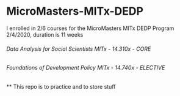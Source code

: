 # MicroMasters-MITx-DEDP
I enrolled in 2/6 courses for the MicroMasters MITx DEDP Program 2/4/2020, duration is 11 weeks
###### Data Analysis for Social Scientists MITx - 14.310x - CORE
###### Foundations of Development Policy MITx - 14.740x - ELECTIVE
** This repo is to practice and to store stuff
